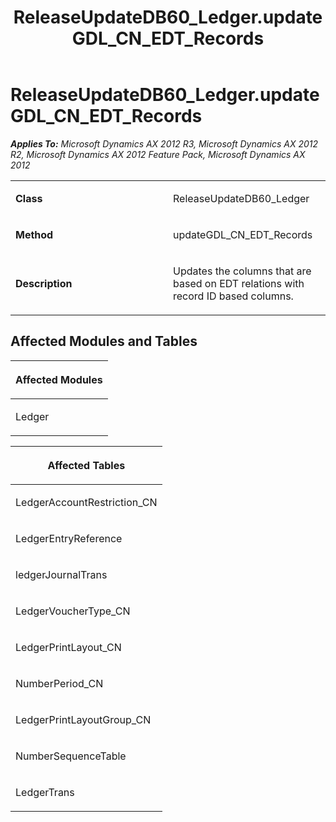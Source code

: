 ﻿---
title: ReleaseUpdateDB60_Ledger.updateGDL_CN_EDT_Records
TOCTitle: ReleaseUpdateDB60_Ledger.updateGDL_CN_EDT_Records
ms:assetid: a59d72c6-880d-382e-9d67-f44e219236d3
ms:mtpsurl: https://msdn.microsoft.com/en-us/library/JJ736826(v=AX.60)
ms:contentKeyID: 49710256
ms.date: 05/18/2015
mtps_version: v=AX.60
---

# ReleaseUpdateDB60\_Ledger.updateGDL\_CN\_EDT\_Records 


_**Applies To:** Microsoft Dynamics AX 2012 R3, Microsoft Dynamics AX 2012 R2, Microsoft Dynamics AX 2012 Feature Pack, Microsoft Dynamics AX 2012_

<table>
<colgroup>
<col style="width: 50%" />
<col style="width: 50%" />
</colgroup>
<tbody>
<tr class="odd">
<td><p><strong>Class</strong></p></td>
<td><p>ReleaseUpdateDB60_Ledger</p></td>
</tr>
<tr class="even">
<td><p><strong>Method</strong></p></td>
<td><p>updateGDL_CN_EDT_Records</p></td>
</tr>
<tr class="odd">
<td><p><strong>Description</strong></p></td>
<td><p>Updates the columns that are based on EDT relations with record ID based columns.</p></td>
</tr>
</tbody>
</table>


## Affected Modules and Tables

<table>
<colgroup>
<col style="width: 100%" />
</colgroup>
<thead>
<tr class="header">
<th><p>Affected Modules</p></th>
</tr>
</thead>
<tbody>
<tr class="odd">
<td><p>Ledger</p></td>
</tr>
</tbody>
</table>


<table>
<colgroup>
<col style="width: 100%" />
</colgroup>
<thead>
<tr class="header">
<th><p>Affected Tables</p></th>
</tr>
</thead>
<tbody>
<tr class="odd">
<td><p>LedgerAccountRestriction_CN</p></td>
</tr>
<tr class="even">
<td><p>LedgerEntryReference</p></td>
</tr>
<tr class="odd">
<td><p>ledgerJournalTrans</p></td>
</tr>
<tr class="even">
<td><p>LedgerVoucherType_CN</p></td>
</tr>
<tr class="odd">
<td><p>LedgerPrintLayout_CN</p></td>
</tr>
<tr class="even">
<td><p>NumberPeriod_CN</p></td>
</tr>
<tr class="odd">
<td><p>LedgerPrintLayoutGroup_CN</p></td>
</tr>
<tr class="even">
<td><p>NumberSequenceTable</p></td>
</tr>
<tr class="odd">
<td><p>LedgerTrans</p></td>
</tr>
</tbody>
</table>

  


